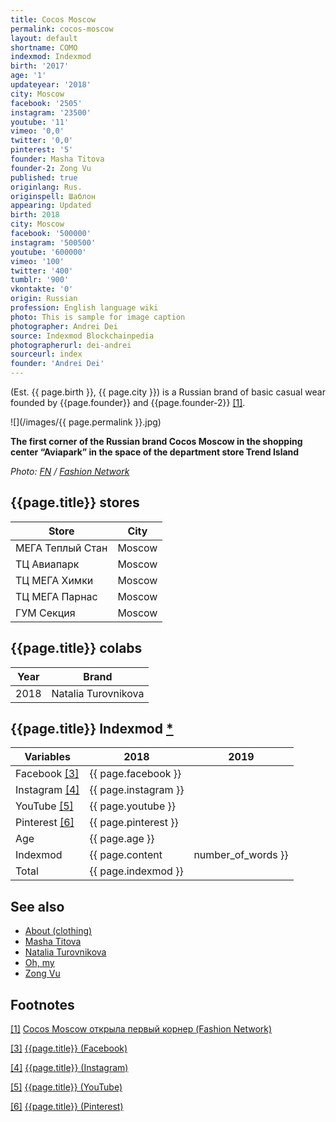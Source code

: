 ```yaml
---
title: Cocos Moscow
permalink: cocos-moscow
layout: default
shortname: COMO
indexmod: Indexmod
birth: '2017'
age: '1'
updateyear: '2018'
city: Moscow
facebook: '2505'
instagram: '23500'
youtube: '11'
vimeo: '0,0'
twitter: '0,0'
pinterest: '5'
founder: Masha Titova
founder-2: Zong Vu
published: true
originlang: Rus.
originspell: Шаблон
appearing: Updated
birth: 2018
city: Moscow
facebook: '500000'
instagram: '500500'
youtube: '600000'
vimeo: '100'
twitter: '400'
tumblr: '900'
vkontakte: '0'
origin: Russian
profession: English language wiki
photo: This is sample for image caption
photographer: Andrei Dei
source: Indexmod Blockchainpedia
photographerurl: dei-andrei
sourceurl: index
founder: 'Andrei Dei'
---
```


(Est. {{ page.birth }}, {{ page.city }}) is a Russian brand of basic casual wear founded by {{page.founder}} and {{page.founder-2}} <span id="a1">[\[1\]](#f1)</span>.

![](/images/{{ page.permalink }}.jpg)

**The first corner of the Russian brand Cocos Moscow in the shopping center “Aviapark” in the space of the department store Trend Island**

*Photo: [FN](index) / [Fashion Network](http://ru.fashionnetwork.com/news/Cocos-Moscow-otkryla-pervyi%CC%86-korner,825918.html#.WwbVN9NubzY)*

## {{page.title}} stores

|Store|City|
|-|-|
|МЕГА Теплый Стан|Moscow|
|ТЦ Авиапарк|Moscow|
|ТЦ МЕГА Химки |Moscow|
|ТЦ МЕГА Парнас|Moscow|
|ГУМ Секция|Moscow|

## {{page.title}} colabs

|Year|Brand|
|-|-|
|2018|Natalia Turovnikova|

## {{page.title}} Indexmod [*](indexmod)

|Variables|2018|2019|
|-|-|-|
|Facebook <span id="a3">[\[3\]](#f3)</span>|{{ page.facebook }}||
|Instagram <span id="a4">[\[4\]](#f4)</span>|{{ page.instagram }}||
|YouTube <span id="a5">[\[5\]](#f5)</span>|{{ page.youtube }}||
|Pinterest <span id="a6">[\[6\]](#f6)</span>|{{ page.pinterest }}||
|Age|{{ page.age }}||
|Indexmod|{{ page.content | number_of_words }}||
|Total|{{ page.indexmod }}||

## See also

+ [About (clothing)](about-clothing)
+ [Masha Titova](titova-masha)
+ [Natalia Turovnikova](turovnikova-natalia)
+ [Oh, my](oh-my-brand)
+ [Zong Vu](vu-zong)

## Footnotes

[[1]](#a1) <span id="f1"></span> [Cocos Moscow открыла первый корнер (Fashion Network)](http://ru.fashionnetwork.com/news/Cocos-Moscow-otkryla-pervyi%CC%86-korner,825918.html#.WwbVN9NubzY)

[[3]](#a3) <span id="f3"></span> [{{page.title}} (Facebook)](https://www.facebook.com/cocosmoscow/)

[[4]](#a4) <span id="f4"></span> [{{page.title}} (Instagram)](https://www.instagram.com/cocosmoscow/)

[[5]](#a5) <span id="f5"></span> [{{page.title}} (YouTube)](https://www.youtube.com/channel/UCsSBTRC9c0gBB1zk1vdR3Mw)

[[6]](#a6) <span id="f6"></span> [{{page.title}} (Pinterest)](https://ru.pinterest.com/cocosmoscow_gr/_followers/)
